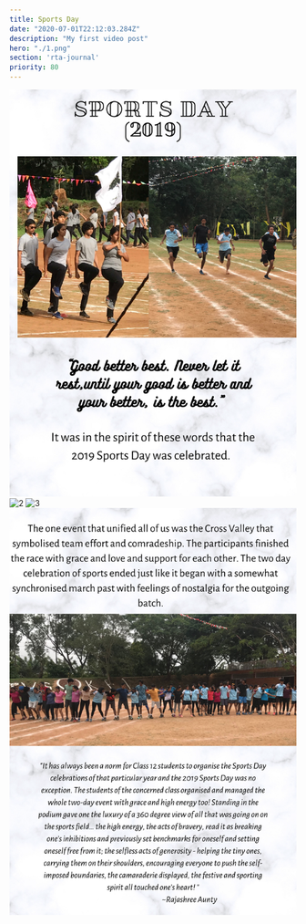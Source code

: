 ```yaml
---
title: Sports Day
date: "2020-07-01T22:12:03.284Z"
description: "My first video post"
hero: "./1.png"
section: 'rta-journal'
priority: 80
---
```


![1](./1.png)
![2](./2.png)
![3](./3.png)
![4](./4.png)